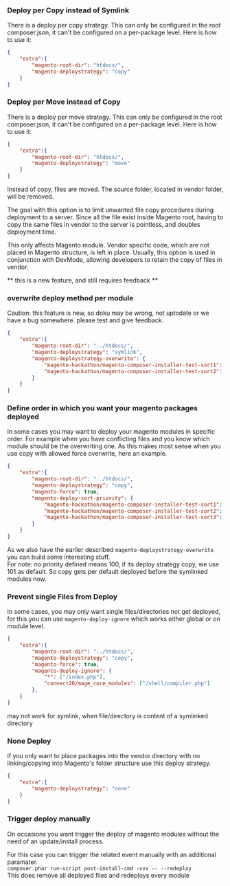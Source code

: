 
### Deploy per Copy instead of Symlink

There is a deploy per copy strategy. This can only be configured in the root composer.json, it can't be configured on a per-package level.
Here is how to use it:

```json
{
    "extra":{
        "magento-root-dir": "htdocs/",
        "magento-deploystrategy": "copy"
    }
}
```


### Deploy per Move instead of Copy

There is a deploy per move strategy. This can only be configured in the root composer.json, it can't be configured on a per-package level.
Here is how to use it:

```json
{
    "extra":{
        "magento-root-dir": "htdocs/",
        "magento-deploystrategy": "move"
    }
}
```

Instead of copy, files are moved.
The source folder, located in vendor folder, will be removed. 

The goal with this option is to limit unwanted file copy procedures during deployment to a server.
Since all the file exist inside Magento root, having to copy the same files in vendor to the server is pointless,
and doubles deployment time.

This only affects Magento module. Vendor specific code, which are not placed in Magento structure, is left in place.
Usually, this option is used in conjunction with DevMode, allowing developers to retain the copy of files in 
vendor.

** this is a new feature, and still requires feedback **

### overwrite deploy method per module

Caution: this feature is new, so doku may be wrong, not uptodate or we have a bug somewhere.
please test and give feedback.

```json
{
	"extra":{
		"magento-root-dir": "../htdocs/",
		"magento-deploystrategy": "symlink",
        "magento-deploystrategy-overwrite": {
            "magento-hackathon/magento-composer-installer-test-sort1": "copy",
            "magento-hackathon/magento-composer-installer-test-sort2": "copy"
        }
	}
}
```


### Define order in which you want your magento packages deployed

In some cases you may want to deploy your magento modules in specific order.
For example when you have conflicting files and you know which module should be the overwriting one.
As this makes most sense when you use copy with allowed force overwrite, here an example.

 
```json
{
	"extra":{
		"magento-root-dir": "../htdocs/",
		"magento-deploystrategy": "copy",
        "magento-force": true,
        "magento-deploy-sort-priority": {
            "magento-hackathon/magento-composer-installer-test-sort1": "200",
            "magento-hackathon/magento-composer-installer-test-sort2": "400",
            "magento-hackathon/magento-composer-installer-test-sort3": "200"
        }
	}
}
```

As we also have the earlier described `magento-deploystrategy-overwrite` you can build some interesting stuff.  
For note: no priority defined means 100, if its deploy strategy copy, we use 101 as default.
So copy gets per default deployed before the symlinked modules now.

### Prevent single Files from Deploy
 
In some cases, you may only want single files/directories not get deployed,
for this you can use `magento-deploy-ignore` which works either global or on module level.


```json
{
	"extra":{
		"magento-root-dir": "../htdocs/",
		"magento-deploystrategy": "copy",
        "magento-force": true,
        "magento-deploy-ignore": {
            "*": ["/index.php"],
            "connect20/mage_core_modules": ["/shell/compiler.php"]
        },
	}
}
```

may not work for symlink, when file/directory is content of a symlinked directory
 

### None Deploy
If you only want to place packages into the vendor directory with no linking/copying into Magento's folder structure use this deploy strategy.

```json
{
    "extra":{
        "magento-deploystrategy": "none"
    }
}
```

### Trigger deploy manually

On occasions you want trigger the deploy of magento modules without the need of an update/install process.

For this case you can trigger the related event manually with an additional paramater.  
```composer.phar run-script post-install-cmd -vvv -- --redeploy```  
This does remove all deployed files and redeploys every module
